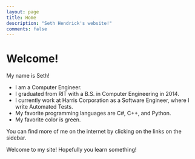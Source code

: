 ```yaml
---
layout: page
title: Home
description: "Seth Hendrick's website!"
comments: false
---
```


# Welcome!

My name is Seth!

 * I am a Computer Engineer.
 * I graduated from RIT with a B.S. in Computer Engineering in 2014.
 * I currently work at Harris Corporation as a Software Engineer, where I write Automated Tests.
 * My favorite programming languages are C#, C++, and Python.
 * My favorite color is green.

You can find more of me on the internet by clicking on the links on the sidebar.

Welcome to my site!   Hopefully you learn something!
